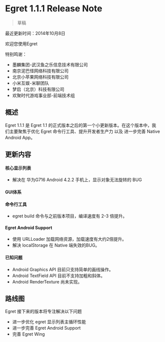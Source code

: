 Egret 1.1.1 Release Note
===============================


> 草稿

最近更新时间：2014年10月8日


欢迎您使用Egret

特别鸣谢：

* 墨麟集团-武汉鱼之乐信息技术有限公司
* 南京泥巴怪网络科技有限公司
* 北京小苹果网络科技有限公司
* 小米互娱-米聊团队
* 梦启（北京）科技有限公司
* 欢聚时代游戏事业部-前端技术组

## 概述

Egret 1.1.1 是 Egret 1.1 的正式版本之后的第一个小更新版本。在这个版本中，我们主要聚焦于优化 Egret 命令行工具、提升开发者生产力 以及 进一步完善 Native Android App。

## 更新内容


#### 核心显示列表

* 解决在 华为G716 Android 4.2.2 手机上，显示对象无法旋转的 BUG

#### GUI体系


#### 命令行工具
* egret build 命令与之前版本项目，编译速度有 2-3 倍提升。

#### Egret Android Support
* 使用 URLLoader 加载网络资源，加载速度有大约2倍提升。
* 解决 localStorage 在 Native 端失效的BUG。


#### 已知问题
* Android Graphics API 目前只支持简单的画线操作。
* Android TextField API 目前不支持加粗和斜体。
* Android RenderTexture 尚未实现。


## 路线图
Egret 接下来的版本将专注解决以下问题
* 进一步优化 egret 显示列表主循环性能
* 进一步完善 Egret Android Support
* 完善 Egret Wing